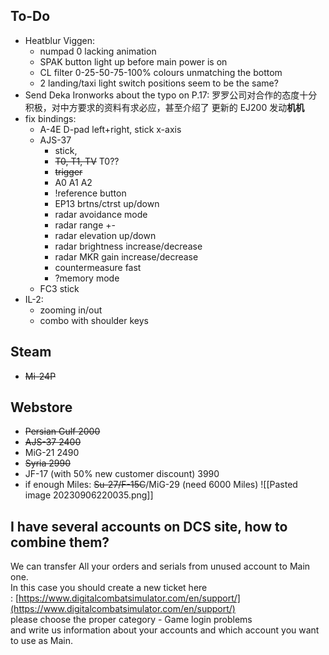 ## To-Do
- Heatblur Viggen: 
	- numpad 0 lacking animation
	- SPAK button light up before main power is on
	- CL filter 0-25-50-75-100% colours unmatching the bottom
	- 2 landing/taxi light switch positions seem to be the same?
- Send Deka Ironworks about the typo on P.17:
	罗罗公司对合作的态度十分积极，对中方要求的资料有求必应，甚至介绍了 更新的 EJ200 发动**机机**
- fix bindings:
	- A-4E D-pad left+right, stick x-axis
	- AJS-37 
		- stick, 
		- ~~T0, T1, TV~~ T0??
		- ~~trigger~~
		- A0 A1 A2
		- !reference button 
		- EP13 brtns/ctrst up/down
		- radar avoidance mode
		- radar range +-
		- radar elevation up/down
		- radar brightness increase/decrease
		- radar MKR gain increase/decrease
		- countermeasure fast
		- ?memory mode
	- FC3 stick
- IL-2:
	- zooming in/out
	- combo with shoulder keys
## Steam
- ~~Mi-24P~~
## Webstore
- ~~Persian Gulf 2000~~
- ~~AJS-37 2400~~
- MiG-21 2490
- ~~Syria 2990~~
- JF-17 (with 50% new customer discount) 3990
- if enough Miles: ~~Su-27/F-15C~~/MiG-29 (need 6000 Miles)
![[Pasted image 20230906220035.png]]
## I have several accounts on DCS site, how to combine them?
We can transfer All your orders and serials from unused account to Main one.   
In this case you should create a new ticket here : [https://www.digitalcombatsimulator.com/en/support/](https://www.digitalcombatsimulator.com/en/support/)  
please choose the proper category - Game login problems   
and write us information about your accounts and which account you want to use as Main.
